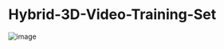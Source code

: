 # Hybrid-3D-Video-Training-Set



![image](https://github.com/liuxingfufu/Hybrid-3D-Video-Training-Set/edit/master/dog.jpg)
